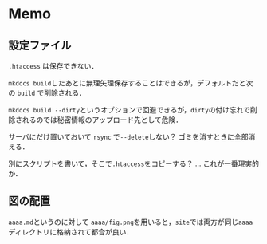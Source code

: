 # Memo

## 設定ファイル
`.htaccess` は保存できない．

`mkdocs build`したあとに無理矢理保存することはできるが，デフォルトだと次の `build` で削除される．

`mkdocs build --dirty`というオプションで回避できるが，`dirty`の付け忘れで削除されるのでは秘密情報のアップロード先として危険．

サーバにだけ置いておいて `rsync` で`--delete`しない？
ゴミを消すときに全部消える．

別にスクリプトを書いて，そこで`.htaccess`をコピーする？
... これが一番現実的か．

## 図の配置

`aaaa.md`というのに対して
`aaaa/fig.png`を用いると，`site`では両方が同じ`aaaa`ディレクトリに格納されて都合が良い．